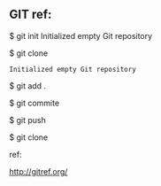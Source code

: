 GIT ref: 
--------

$ git init
	Initialized empty Git repository

$ git clone <url>

	Initialized empty Git repository

$ git add . 

$ git commite 

$ git push 

$ git clone 

ref: 

http://gitref.org/


